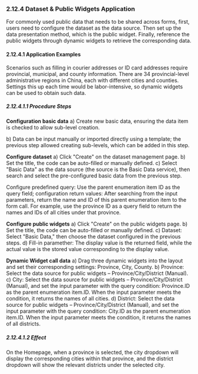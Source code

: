 ### 2.12.4 Dataset & Public Widgets Application

For commonly used public data that needs to be shared across forms, first, users need to configure the dataset as the data source. Then set up the data presentation method, which is the public widget. Finally, reference the public widgets through dynamic widgets to retrieve the corresponding data.

#### 2.12.4.1 Application Examples

Scenarios such as filling in courier addresses or ID card addresses require provincial, municipal, and county information. There are 34 provincial-level administrative regions in China, each with different cities and counties. Settings this up each time would be labor-intensive, so dynamic widgets can be used to obtain such data.

##### 2.12.4.1.1 Procedure Steps

**Configuration basic data**
a) Create new basic data, ensuring the data item is checked to allow sub-level creation.

b) Data can be input manually or imported directly using a template; the previous step allowed creating sub-levels, which can be added in this step.

**Configure dataset**
a) Click "Create" on the dataset management page.
b) Set the title, the code can be auto-filled or manually defined.
c) Select "Basic Data" as the data source (the source is the Basic Data service), then search and select the pre-configured basic data from the previous step.

Configure predefined query: Use the parent enumeration item ID as the query field; configuration return values: After searching from the input parameters, return the name and ID of this parent enumeration item to the form call. For example, use the province ID as a query field to return the names and IDs of all cities under that province.

**Configure public widgets**
a) Click "Create" on the public widgets page.
b) Set the title, the code can be auto-filled or manually defined.
c) Dataset: Select "Basic Data," then choose the dataset configured in the previous steps.
d) Fill-in paramether: The display value is the returned field, while the actual value is the stored value corresponding to the display value.

**Dynamic Widget call data**
a) Drag three dynamic widgets into the layout and set their corresponding settings: Province, City, County.
b) Province: Select the data source for public widgets – Province/City/District (Manual).
c) City: Select the data source for public widgets – Province/City/District (Manual), and set the input parameter with the query condition: Province.ID as the parent enumeration item.ID. When the input parameter meets the condition, it returns the names of all cities.
d) District: Select the data source for public widgets – Province/City/District (Manual), and set the input parameter with the query condition: City.ID as the parent enumeration item.ID. When the input parameter meets the condition, it returns the names of all districts.

##### 2.12.4.1.2 Effect

On the Homepage, when a province is selected, the city dropdown will display the corresponding cities within that province, and the district dropdown will show the relevant districts under the selected city.

